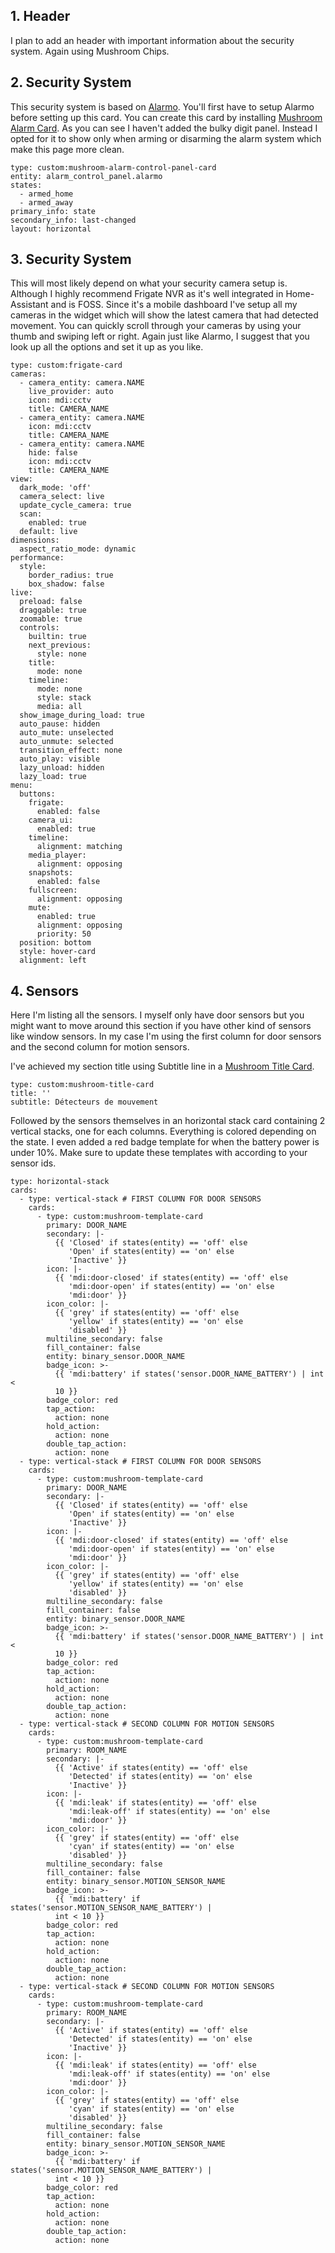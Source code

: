 
## 1. Header

I plan to add an header with important information about the security system. Again using Mushroom Chips.

## 2. Security System

This security system is based on [Alarmo](https://github.com/nielsfaber/alarmo). You'll first have to setup Alarmo before setting up this card. You can create this card by installing [Mushroom Alarm Card](https://github.com/piitaya/lovelace-mushroom/blob/main/docs/cards/alarm-control-panel.md). As you can see I haven't added the bulky digit panel. Instead I opted for it to show only when arming or disarming the alarm system which make this page more clean.

```
type: custom:mushroom-alarm-control-panel-card
entity: alarm_control_panel.alarmo
states:
  - armed_home
  - armed_away
primary_info: state
secondary_info: last-changed
layout: horizontal
```

## 3. Security System

This will most likely depend on what your security camera setup is. Although I highly recommend Frigate NVR as it's well integrated in Home-Assistant and is FOSS. Since it's a mobile dashboard I've setup all my cameras in the widget which will show the latest camera that had detected movement. You can quickly scroll through your cameras by using your thumb and swiping left or right. Again just like Alarmo, I suggest that you look up all the options and set it up as you like.

```
type: custom:frigate-card
cameras:
  - camera_entity: camera.NAME
    live_provider: auto
    icon: mdi:cctv
    title: CAMERA_NAME
  - camera_entity: camera.NAME
    icon: mdi:cctv
    title: CAMERA_NAME
  - camera_entity: camera.NAME
    hide: false
    icon: mdi:cctv
    title: CAMERA_NAME
view:
  dark_mode: 'off'
  camera_select: live
  update_cycle_camera: true
  scan:
    enabled: true
  default: live
dimensions:
  aspect_ratio_mode: dynamic
performance:
  style:
    border_radius: true
    box_shadow: false
live:
  preload: false
  draggable: true
  zoomable: true
  controls:
    builtin: true
    next_previous:
      style: none
    title:
      mode: none
    timeline:
      mode: none
      style: stack
      media: all
  show_image_during_load: true
  auto_pause: hidden
  auto_mute: unselected
  auto_unmute: selected
  transition_effect: none
  auto_play: visible
  lazy_unload: hidden
  lazy_load: true
menu:
  buttons:
    frigate:
      enabled: false
    camera_ui:
      enabled: true
    timeline:
      alignment: matching
    media_player:
      alignment: opposing
    snapshots:
      enabled: false
    fullscreen:
      alignment: opposing
    mute:
      enabled: true
      alignment: opposing
      priority: 50
  position: bottom
  style: hover-card
  alignment: left
```

## 4. Sensors

Here I'm listing all the sensors. I myself only have door sensors but you might want to move around this section if you have other kind of sensors like window sensors. In my case I'm using the first column for door sensors and the second column for motion sensors.

I've achieved my section title using Subtitle line in a [Mushroom Title Card](https://github.com/piitaya/lovelace-mushroom/blob/main/docs/cards/title.md).

```
type: custom:mushroom-title-card
title: ''
subtitle: Détecteurs de mouvement
```

Followed by the sensors themselves in an horizontal stack card containing 2 vertical stacks, one for each columns. Everything is colored depending on the state. I even added a red badge template for when the battery power is under 10%. Make sure to update these templates with according to your sensor ids.

```
type: horizontal-stack
cards:
  - type: vertical-stack # FIRST COLUMN FOR DOOR SENSORS
    cards:
      - type: custom:mushroom-template-card
        primary: DOOR_NAME
        secondary: |-
          {{ 'Closed' if states(entity) == 'off' else
             'Open' if states(entity) == 'on' else
             'Inactive' }}
        icon: |-
          {{ 'mdi:door-closed' if states(entity) == 'off' else
             'mdi:door-open' if states(entity) == 'on' else
             'mdi:door' }}
        icon_color: |-
          {{ 'grey' if states(entity) == 'off' else
             'yellow' if states(entity) == 'on' else
             'disabled' }}
        multiline_secondary: false
        fill_container: false
        entity: binary_sensor.DOOR_NAME
        badge_icon: >-
          {{ 'mdi:battery' if states('sensor.DOOR_NAME_BATTERY') | int <
          10 }}
        badge_color: red
        tap_action:
          action: none
        hold_action:
          action: none
        double_tap_action:
          action: none
  - type: vertical-stack # FIRST COLUMN FOR DOOR SENSORS
    cards:
      - type: custom:mushroom-template-card
        primary: DOOR_NAME
        secondary: |-
          {{ 'Closed' if states(entity) == 'off' else
             'Open' if states(entity) == 'on' else
             'Inactive' }}
        icon: |-
          {{ 'mdi:door-closed' if states(entity) == 'off' else
             'mdi:door-open' if states(entity) == 'on' else
             'mdi:door' }}
        icon_color: |-
          {{ 'grey' if states(entity) == 'off' else
             'yellow' if states(entity) == 'on' else
             'disabled' }}
        multiline_secondary: false
        fill_container: false
        entity: binary_sensor.DOOR_NAME
        badge_icon: >-
          {{ 'mdi:battery' if states('sensor.DOOR_NAME_BATTERY') | int <
          10 }}
        badge_color: red
        tap_action:
          action: none
        hold_action:
          action: none
        double_tap_action:
          action: none
  - type: vertical-stack # SECOND COLUMN FOR MOTION SENSORS
    cards:
      - type: custom:mushroom-template-card
        primary: ROOM_NAME
        secondary: |-
          {{ 'Active' if states(entity) == 'off' else
             'Detected' if states(entity) == 'on' else
             'Inactive' }}
        icon: |-
          {{ 'mdi:leak' if states(entity) == 'off' else
             'mdi:leak-off' if states(entity) == 'on' else
             'mdi:door' }}
        icon_color: |-
          {{ 'grey' if states(entity) == 'off' else
             'cyan' if states(entity) == 'on' else
             'disabled' }}
        multiline_secondary: false
        fill_container: false
        entity: binary_sensor.MOTION_SENSOR_NAME
        badge_icon: >-
          {{ 'mdi:battery' if states('sensor.MOTION_SENSOR_NAME_BATTERY') |
          int < 10 }}
        badge_color: red
        tap_action:
          action: none
        hold_action:
          action: none
        double_tap_action:
          action: none
  - type: vertical-stack # SECOND COLUMN FOR MOTION SENSORS
    cards:
      - type: custom:mushroom-template-card
        primary: ROOM_NAME
        secondary: |-
          {{ 'Active' if states(entity) == 'off' else
             'Detected' if states(entity) == 'on' else
             'Inactive' }}
        icon: |-
          {{ 'mdi:leak' if states(entity) == 'off' else
             'mdi:leak-off' if states(entity) == 'on' else
             'mdi:door' }}
        icon_color: |-
          {{ 'grey' if states(entity) == 'off' else
             'cyan' if states(entity) == 'on' else
             'disabled' }}
        multiline_secondary: false
        fill_container: false
        entity: binary_sensor.MOTION_SENSOR_NAME
        badge_icon: >-
          {{ 'mdi:battery' if states('sensor.MOTION_SENSOR_NAME_BATTERY') |
          int < 10 }}
        badge_color: red
        tap_action:
          action: none
        hold_action:
          action: none
        double_tap_action:
          action: none
```

